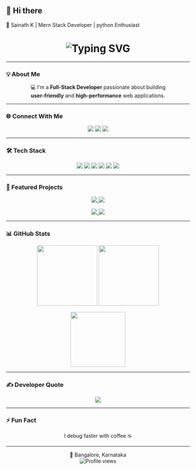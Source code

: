 ## 👋 Hi there

🚀 Sainath K | Mern Stack Developer | python Enthusiast

<!-- Typing Animation -->
<h1 align="center">
  <img src="https://readme-typing-svg.herokuapp.com?font=Fira+Code&size=26&duration=3000&pause=800&color=00F700&center=true&vCenter=true&width=500&lines=Full-Stack+Web+Developer;Building+cool+applications+using+Mern;Problem+Solver+%26+Tech+Learner;Always+learning+new+things!" alt="Typing SVG" />
</h1>

---

### 💡 About Me  
<p align="center">
💻 I’m a <strong>Full-Stack Developer</strong> passionate about building <br> 
<strong>user-friendly</strong> and <strong>high-performance</strong> web applications.  
</p>

---

### 🌐 Connect With Me  
<p align="center">
  <a href="YOUR_LINKEDIN_LINK"><img src="https://img.shields.io/badge/LinkedIn-0077B5.svg?style=for-the-badge&logo=linkedin&logoColor=white" /></a>
  <a href="YOUR_INSTAGRAM_LINK"><img src="https://img.shields.io/badge/Instagram-E4405F.svg?style=for-the-badge&logo=Instagram&logoColor=white" /></a>
  <a href="YOUR_PORTFOLIO_LINK"><img src="https://img.shields.io/badge/Portfolio-000000.svg?style=for-the-badge&logo=About.me&logoColor=white" /></a>
</p>

---

### 🛠 Tech Stack  
<p align="center">
  <img src="https://img.shields.io/badge/HTML5-%23E34F26.svg?style=for-the-badge&logo=html5&logoColor=white" />
  <img src="https://img.shields.io/badge/CSS3-%231572B6.svg?style=for-the-badge&logo=css3&logoColor=white" />
  <img src="https://img.shields.io/badge/JavaScript-%23323330.svg?style=for-the-badge&logo=javascript&logoColor=%23F7DF1E" />
  <img src="https://img.shields.io/badge/Python-%233776AB.svg?style=for-the-badge&logo=python&logoColor=white" />
  <img src="https://img.shields.io/badge/Java-%23ED8B00.svg?style=for-the-badge&logo=java&logoColor=white" />
  <img src="https://img.shields.io/badge/C-%2300599C.svg?style=for-the-badge&logo=c&logoColor=white" />
</p>

---

### 🚀 Featured Projects  
<p align="center">
  <a href="https://github.com/Sainath-K-tech/Student-Management-System-React">
  <img src="https://github-readme-stats.vercel.app/api/pin/?username=Sainath-K-tech&repo=Student-Management-System-React&theme=tokyonight&hide_border=false" />
</a>

  <a href="https://github.com/Sainath-K-tech/The-Daily-Pulse-NewsApp-">
  <img src="https://github-readme-stats.vercel.app/api/pin/?username=Sainath-K-tech&repo=The-Daily-Pulse-NewsApp-&theme=tokyonight&hide_border=false" />
</a>
</p>

<p align="center">
<a href="https://github.com/Sainath-K-tech/Aurora-ChatBot-">
  <img src="https://github-readme-stats.vercel.app/api/pin/?username=Sainath-K-tech&repo=Aurora-ChatBot-&theme=tokyonight&hide_border=false" />
</a>

<a href="https://github.com/Sainath-K-tech/To-Do-List">
  <img src="https://github-readme-stats.vercel.app/api/pin/?username=Sainath-K-tech&repo=To-Do-List&theme=tokyonight&hide_border=false" />
</a>
</p>


---

### 📊 GitHub Stats  
<p align="center">
  <img src="https://github-readme-stats.vercel.app/api?username=Sainath-K-tech&theme=tokyonight&hide_border=false&include_all_commits=true&count_private=true" height="165" />
  <img src="https://github-readme-streak-stats.herokuapp.com/?user=Sainath-K-tech&theme=tokyonight&hide_border=false" height="165" />
</p>

<p align="center">
  <img src="https://github-readme-stats.vercel.app/api/top-langs/?username=Sainath-K-tech&theme=tokyonight&hide_border=false&layout=compact" height="150" />
</p>

---

### ✍️ Developer Quote  
<p align="center">
  <img src="https://quotes-github-readme.vercel.app/api?type=horizontal&theme=tokyonight" />
</p>

---

### ⚡ Fun Fact  
<p align="center">I debug faster with coffee ☕</p>

---

<p align="center">
  📍 Bangalore, Karnataka <br>
  <img src="https://komarev.com/ghpvc/?username=Sainath-K-tech&color=ff69b4" alt="Profile views" />
</p>
